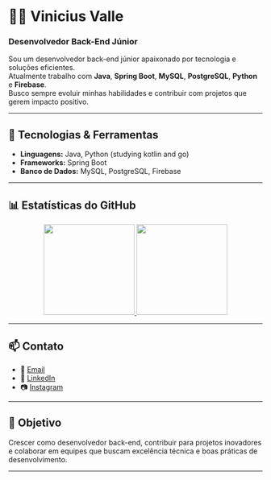 # 👨‍💻 Vinicius Valle

### Desenvolvedor Back-End Júnior

Sou um desenvolvedor back-end júnior apaixonado por tecnologia e soluções eficientes.  
Atualmente trabalho com **Java**, **Spring Boot**, **MySQL**, **PostgreSQL**, **Python** e **Firebase**.  
Busco sempre evoluir minhas habilidades e contribuir com projetos que gerem impacto positivo.

---

## 🚀 Tecnologias & Ferramentas
- **Linguagens:** Java, Python (studying kotlin and go)
- **Frameworks:** Spring Boot  
- **Banco de Dados:** MySQL, PostgreSQL, Firebase  

---

## 📊 Estatísticas do GitHub

<div align="center">
  <a href="https://github.com/viniciusvalledev">
    <img height="180em" src="https://github-readme-stats.vercel.app/api?username=viniciusvalledev&show_icons=true&theme=github_dark&include_all_commits=true&count_private=true"/>
    <img height="180em" src="https://github-readme-stats.vercel.app/api/top-langs/?username=viniciusvalledev&layout=compact&langs_count=7&theme=github_dark"/>
  </a>
</div>

---

## 📫 Contato

- 📧 [Email](mailto:contatoviniciusvalledev@gmail.com)  
- 💼 [LinkedIn](https://www.linkedin.com/in/viniciusvalledev/)  
- 📷 [Instagram](https://instagram.com/vinxvp)  

---

## 🌟 Objetivo
Crescer como desenvolvedor back-end, contribuir para projetos inovadores e colaborar em equipes que buscam excelência técnica e boas práticas de desenvolvimento.

---
